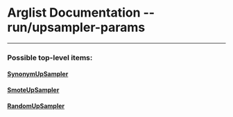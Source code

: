 # Arglist Documentation -- run/upsampler-params

---

### Possible top-level items:
#### [SynonymUpSampler](./dl_manager_arglist__run__upsampler-params__SynonymUpSampler.md)
#### [SmoteUpSampler](./dl_manager_arglist__run__upsampler-params__SmoteUpSampler.md)
#### [RandomUpSampler](./dl_manager_arglist__run__upsampler-params__RandomUpSampler.md)